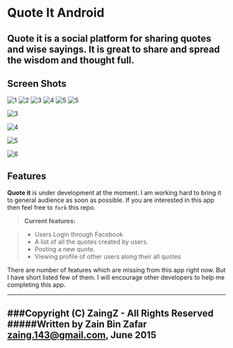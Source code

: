 **Quote It Android** 
===================


Quote it is a social platform for sharing quotes and wise sayings. It is great to share and spread the wisdom and thought full.
----------

Screen Shots
-------------------
![1](screenshots/1.png)
![2](screenshots/2.png)
![3](screenshots/3.png)
![4](screenshots/4.png)
![5](screenshots/5.png)
![5](screenshots/6.png)



![3](http://lh3.googleusercontent.com/FcKzgIj9UACHGYzxLg-bZ2iN-nHuHOcx0tO886HcAxZUWpIZVJh54USr8D5IKfNXfVPM1NHGLwi3nKE=w1342-h547-rw)

![4](http://lh4.googleusercontent.com/SsxHT5FyL3dCnqbBJEA_Godf-Nvrcb_0LlelJKR4z3zGehK7ZWxUXVymahuex4cRDGds1RpoQylLXds=w1342-h547-rw)

![5](http://lh5.googleusercontent.com/J_5O8NGraBJ68rteV2hAFL8F913q8RKAw0qX3VfL4JgvpecEHR58kU__aY5EQyYf3ZkqqTRZycnTmlI=w1342-h547-rw)


![6](http://lh3.googleusercontent.com/VPm1V-KzAw4W0lPqNKmZ4et6WLt-yKXdkhjrF-NtStNhod4CTVfArBkQ996i6biUHpmJuR2utEkLzdg=w1342-h547-rw)


Features
-------------
**Quote it** is under development at the moment. I am working hard to bring it to general audience as soon as possible. If you are interested in this app then feel free to `fork` this repo. 

> **Current features:**

> - Users Login through Facebook
> - A list of all the quotes created by users.
>- Posting a new quote.
>- Viewing profile of other users along their all quotes



There are number of features which are missing from this app right now. But I have short listed few of them. I will encourage other developers to help me completing this app.  


--------


###Copyright (C) ZaingZ - All Rights Reserved
#####Written by Zain Bin Zafar <zaing.143@gmail.com>, June 2015
-----
